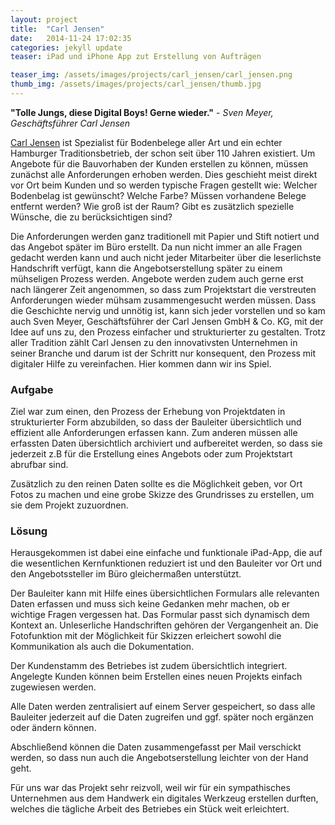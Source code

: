 ```yaml
---
layout: project
title:  "Carl Jensen"
date:   2014-11-24 17:02:35
categories: jekyll update
teaser: iPad und iPhone App zut Erstellung von Aufträgen

teaser_img: /assets/images/projects/carl_jensen/carl_jensen.png
thumb_img: /assets/images/projects/carl_jensen/thumb.jpg
---
```


__"Tolle Jungs, diese Digital Boys! Gerne wieder."__ - _Sven Meyer, Geschäftsführer Carl Jensen_

[Carl Jensen](http://www.carl-jensen.de) ist Spezialist für Bodenbelege aller Art und ein echter Hamburger Traditionsbetrieb, der schon seit über 110 Jahren existiert. 
Um Angebote für die Bauvorhaben der Kunden erstellen zu können, müssen zunächst alle Anforderungen erhoben werden. Dies geschieht meist direkt vor Ort beim Kunden und so werden typische Fragen gestellt wie: Welcher Bodenbelag ist gewünscht? Welche Farbe? Müssen vorhandene Belege entfernt werden? Wie groß ist der Raum?  Gibt es zusätzlich spezielle Wünsche, die zu berücksichtigen sind?

Die Anforderungen werden ganz traditionell mit Papier und Stift notiert und das Angebot später im Büro erstellt. Da nun nicht immer an alle Fragen gedacht werden kann und auch nicht jeder Mitarbeiter über die leserlichste Handschrift verfügt, kann die Angebotserstellung später zu einem mühseligen Prozess werden. Angebote werden zudem auch gerne erst nach längerer Zeit angenommen, so dass zum Projektstart die verstreuten Anforderungen wieder mühsam zusammengesucht werden müssen. Dass die Geschichte nervig und unnötig ist, kann sich jeder vorstellen und so kam auch Sven Meyer, Geschäftsführer der Carl Jensen GmbH & Co. KG, mit der Idee auf uns zu, den Prozess einfacher und strukturierter zu gestalten. Trotz aller Tradition zählt Carl Jensen zu den innovativsten Unternehmen in seiner Branche und darum ist der Schritt nur konsequent, den Prozess mit digitaler Hilfe zu vereinfachen. Hier kommen dann wir ins Spiel.

### Aufgabe

Ziel war zum einen, den Prozess der Erhebung von Projektdaten in strukturierter Form abzubilden, so dass der Bauleiter übersichtlich und effizient alle Anforderungen erfassen kann. Zum anderen müssen alle erfassten Daten übersichtlich archiviert und aufbereitet werden, so dass sie jederzeit z.B für die Erstellung eines Angebots oder zum Projektstart abrufbar sind.

Zusätzlich zu den reinen Daten sollte es die Möglichkeit geben, vor Ort Fotos zu machen und eine grobe Skizze des Grundrisses zu erstellen, um sie dem Projekt zuzuordnen.

### Lösung

Herausgekommen ist dabei eine einfache und funktionale iPad-App, die auf die wesentlichen Kernfunktionen reduziert ist und den Bauleiter vor Ort und den Angebotssteller im Büro gleichermaßen unterstützt.

Der Bauleiter kann mit Hilfe eines übersichtlichen Formulars alle relevanten Daten erfassen und muss sich keine Gedanken mehr machen, ob er wichtige Fragen vergessen hat. Das Formular passt sich dynamisch dem Kontext an. Unleserliche Handschriften gehören der Vergangenheit an. Die Fotofunktion mit der Möglichkeit für Skizzen erleichert sowohl die Kommunikation als auch die Dokumentation. 

Der Kundenstamm des Betriebes ist zudem übersichtlich integriert. Angelegte Kunden können beim Erstellen eines neuen Projekts einfach zugewiesen werden.

Alle Daten werden zentralisiert auf einem Server gespeichert, so dass alle Bauleiter jederzeit auf die Daten zugreifen und ggf. später noch ergänzen oder ändern können.

Abschließend können die Daten zusammengefasst per Mail verschickt werden, so dass nun auch die Angebotserstellung leichter von der Hand geht.

Für uns war das Projekt sehr reizvoll, weil wir für ein sympathisches Unternehmen aus dem Handwerk ein digitales Werkzeug erstellen durften, welches die tägliche Arbeit des Betriebes ein Stück weit erleichtert.

